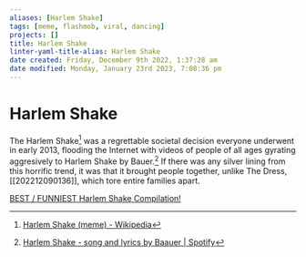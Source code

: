 ```yaml
---
aliases: [Harlem Shake]
tags: [meme, flashmob, viral, dancing]
projects: []
title: Harlem Shake
linter-yaml-title-alias: Harlem Shake
date created: Friday, December 9th 2022, 1:37:28 am
date modified: Monday, January 23rd 2023, 7:08:36 pm
---
```


# Harlem Shake

The Harlem Shake[^1] was a regrettable societal decision everyone underwent in early 2013, flooding the Internet with videos of people of all ages gyrating aggresively to Harlem Shake by Bauer.[^2] If there was any silver lining from this horrific trend, it was that it brought people together, unlike The Dress, [[202212090136]], which tore entire families apart.

[BEST / FUNNIEST Harlem Shake Compilation!](https://www.youtube.com/watch?v=E5xE1O6A5tM&ab_channel=Niles)

[^1]: [Harlem Shake (meme) - Wikipedia](https://en.wikipedia.org/wiki/Harlem_Shake_(meme))

[^2]: [Harlem Shake - song and lyrics by Baauer | Spotify](https://open.spotify.com/track/01XFgRZfZI7oBagNf1Loml?si=bee9cf7312594b24)
